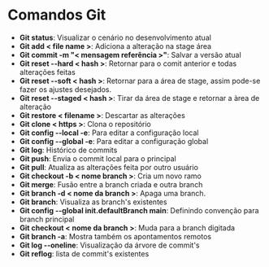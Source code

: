 # Comandos Git

* **Git status**: Visualizar o cenário no desenvolvimento atual
* **Git add < file name >**: Adiciona a alteração na stage área
* **Git commit -m "< mensagem referência >"**: Salvar a versão atual
* **Git reset --hard < hash >**: Retornar para o comit anterior e todas alterações feitas
* **Git reset --soft < hash >**: Retornar para a área de stage, assim pode-se fazer os ajustes desejados.
* **Git reset --staged < hash >**: Tirar da área de stage e retornar a àrea de alteração
* **Git restore < filename >**: Descartar as alterações
* **Git clone < https >**: Clona o repositório
* **Git config --local -e**: Para editar a configuração local
* **Git config --global -e**: Para editar a configuração global
* **Git log**: Histórico de commits
* **Git push**: Envia o commit local para o principal
* **Git pull**: Atualiza as alterações feita por outro usuário
* **Git checkout -b < nome branch >**: Cria um novo ramo 
* **Git merge**: Fusão entre a branch criada e outra branch
* **Git branch -d < nome da branch >**: Apaga uma branch.
* **Git branch**: Visualiza as branch's existentes
* **Git config --global init.defaultBranch main**: Definindo convenção para branch principal
* **Git checkout < nome da branch >**: Muda para a branch digitada
* **Git branch -a**: Mostra também os apontamentos remotos
* **Git log --oneline**: Visualização da árvore de commit's
* **Git reflog**: lista de commit's existentes